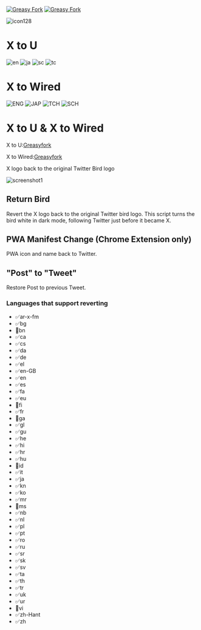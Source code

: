 [![Greasy Fork](https://img.shields.io/greasyfork/l/471572-x-to-twitter)](https://greasyfork.org/ja/scripts/471572-x-to-twitter)
[![Greasy Fork](https://img.shields.io/greasyfork/dt/471572-x-to-twitter)](https://greasyfork.org/ja/scripts/471572-x-to-twitter)

![icon128](https://github.com/yakisova41/xToTwitter/assets/75610521/bd404516-9d6b-472d-8e88-f00183cf8d95)

# X to U
![en](https://github.com/user-attachments/assets/5deb1df3-74ea-44ba-a037-eb6645d005e4)
![ja](https://github.com/user-attachments/assets/97f0fc46-7b6a-4a3b-8de9-22cc946b41d6)
![sc](https://github.com/user-attachments/assets/f538dc5c-887a-4272-b1a5-05c52bc675a3)
![tc](https://github.com/user-attachments/assets/4e3608a3-456a-423f-836c-abc8fad418b5)


# X to Wired
![ENG](https://github.com/user-attachments/assets/d8a7c287-08de-460f-9110-9af47f34dc7e)
![JAP](https://github.com/user-attachments/assets/ceb4100e-c821-4c8a-8bdd-97bc544f6a3c)
![TCH](https://github.com/user-attachments/assets/206623e4-8d68-48d9-8024-a4768b914837)
![SCH](https://github.com/user-attachments/assets/24f7c74c-a37b-433f-8121-8fd295bb3e3c)


# X to U & X to Wired

X to U:[Greasyfork](https://greasyfork.org/zh-CN/scripts/509028-x-to-u)

X to Wired:[Greasyfork](https://greasyfork.org/zh-CN/scripts/509040-x-to-wired)

X logo back to the original Twitter Bird logo

![screenshot1](https://github.com/yakisova41/xToTwitter/assets/75610521/e99315be-61b2-4164-ba63-86f18931b935)

## Return Bird

Revert the X logo back to the original Twitter bird logo.
This script turns the bird white in dark mode, following Twitter just before it became X.

## PWA Manifest Change (Chrome Extension only)

PWA icon and name back to Twitter.

## "Post" to "Tweet"

Restore Post to previous Tweet.

### Languages that support reverting

- ✅ar-x-fm
- ✅bg
- 🚧bn
- ✅ca
- ✅cs
- ✅da
- ✅de
- ✅el
- ✅en-GB
- ✅en
- ✅es
- ✅fa
- ✅eu
- 🚧fi
- ✅fr
- 🚧ga
- ✅gl
- ✅gu
- ✅he
- ✅hi
- ✅hr
- ✅hu
- 🚧id
- ✅it
- ✅ja
- ✅kn
- ✅ko
- ✅mr
- 🚧ms
- ✅nb
- ✅nl
- ✅pl
- ✅pt
- ✅ro
- ✅ru
- ✅sr
- ✅sk
- ✅sv
- ✅ta
- ✅th
- ✅tr
- ✅uk
- ✅ur
- 🚧vi
- ✅zh-Hant
- ✅zh
